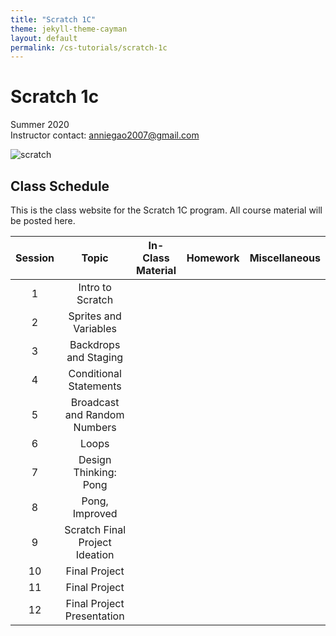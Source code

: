 ```yaml
---
title: "Scratch 1C"
theme: jekyll-theme-cayman
layout: default
permalink: /cs-tutorials/scratch-1c
---
```


# Scratch 1c

Summer 2020  
Instructor contact: anniegao2007@gmail.com

![scratch](https://images.squarespace-cdn.com/content/v1/59371b611e5b6cbaaa211ff9/1527791173130-KCQZU6G7NB20K4UBCLX4/ke17ZwdGBToddI8pDm48kKSDVuAPrHKRkrADOUWKIBFZw-zPPgdn4jUwVcJE1ZvWQUxwkmyExglNqGp0IvTJZamWLI2zvYWH8K3-s_4yszcp2ryTI0HqTOaaUohrI8PIxjnc1DkxrOcGd5VMooSjQcLMerRA6Kw82eiRHVey0pQ/Scratch+Cat+with+Backpack)

## Class Schedule
This is the class website for the Scratch 1C program. All course material will be posted here.

| Session | Topic | In-Class Material | Homework | Miscellaneous |
| :---: | :---: | :---: | :---: | :---: |
| 1 | Intro to Scratch |
| 2 | Sprites and Variables |
| 3 | Backdrops and Staging |
| 4 | Conditional Statements |
| 5 | Broadcast and Random Numbers |
| 6 | Loops |
| 7 | Design Thinking: Pong |
| 8 | Pong, Improved |
| 9 | Scratch Final Project Ideation |
| 10| Final Project |
| 11| Final Project |
| 12| Final Project Presentation |